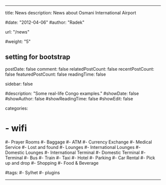 ---

title: News
description: News about Osmani International Airport 

#date: "2012-04-06"
#author: "Radek"

url: "/news"

#weight: "5"

## setting for bootstrap
postDate:  false
comment:  false
relatedPostCount:  false
recentPostCount:  false
featuredPostCount:  false
readingTime:  false

sidebar:  false

#description: "Some real-life Congo examples."
#showDate: false
#showAuthor: false
#showReadingTime: false
#showEdit: false

categories:
# - wifi
#- Prayer Rooms
#- Baggage
#- ATM
#- Currency Exchange
#- Medical Service
#- Lost and found
#- Lounges
#- International Lounges
#- Domestic Lounges 
#- International Terminal
#- Domestic Terminal
#- Terminal 
#- Bus
#- Train 
#- Taxi 
#- Hotel
#- Parking
#- Car Rental 
#- Pick up and drop
#- Shopping
#- Food & Beverage 

#tags:
#- Sylhet
#- plugins

---